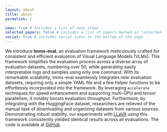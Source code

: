 ```yaml
---
layout: about
title: about
permalink: /

news: true # includes a list of news items
selected_papers: false # includes a list of papers marked as "selected={true}"
social: true # includes social icons at the bottom of the page
---
```


We introduce **lmms-eval**, an evaluation framework meticulously crafted for consistent and efficient evaluation of Visual Language Models (VLMs). This framework simplifies the evaluation process across a diverse array of evaluation datasets, numbering over 50, while generating easily interpretable logs and samples using only one command. With its remarkable scalability, lmms-eval seamlessly integrates new evaluation datasets, requiring only a simple YAML file and a few helper functions to be effortlessly incorporated into the framework. By leveraging `accelerate` techniques for speed enhancement and supporting multi-GPU and tensor parallelism, it notably boosts evaluation throughput. Furthermore, by integrating with the HuggingFace dataset, researchers are relieved of the manual task of downloading and organizing datasets from various sources. Demonstrating robust stability, our experiments with [LLaVA](https://llava-vl.github.io/) using this framework consistently yielded identical results across all evaluations. The code is available at [GitHub](https://github.com/EvolvingLMMs-Lab/lmms-eval/).
